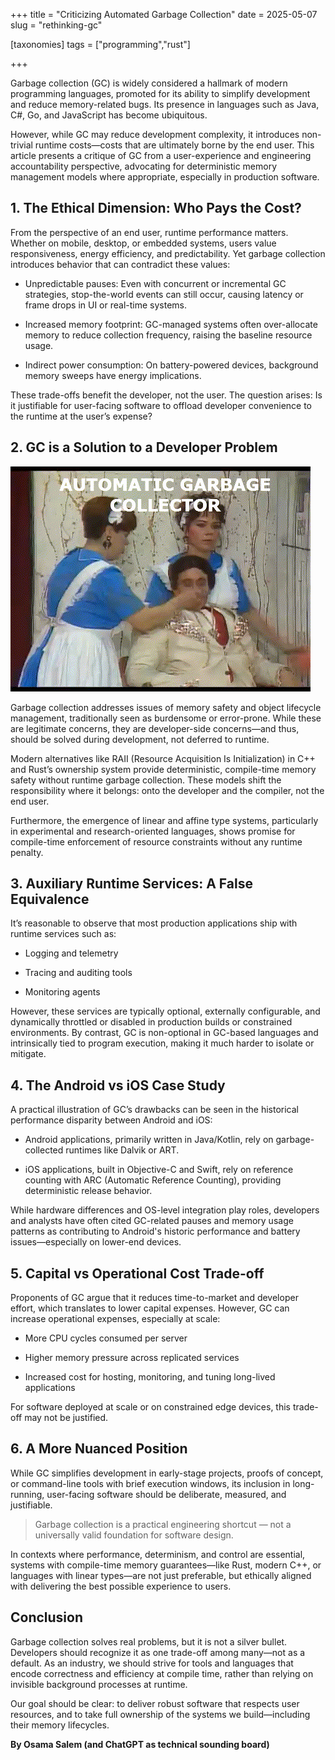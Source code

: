 +++
title = "Criticizing Automated Garbage Collection"
date = 2025-05-07
slug = "rethinking-gc"

[taxonomies]
tags = ["programming","rust"]

+++




Garbage collection (GC) is widely considered a hallmark of modern programming languages, promoted for its ability to simplify development and reduce memory-related bugs. Its presence in languages such as Java, C#, Go, and JavaScript has become ubiquitous.

However, <!--more--> while GC may reduce development complexity, it introduces non-trivial runtime costs—costs that are ultimately borne by the end user. This article presents a critique of GC from a user-experience and engineering accountability perspective, advocating for deterministic memory management models where appropriate, especially in production software.


## 1. The Ethical Dimension: Who Pays the Cost?
From the perspective of an end user, runtime performance matters. Whether on mobile, desktop, or embedded systems, users value responsiveness, energy efficiency, and predictability. Yet garbage collection introduces behavior that can contradict these values:

* Unpredictable pauses: Even with concurrent or incremental GC strategies, stop-the-world events can still occur, causing latency or frame drops in UI or real-time systems.

* Increased memory footprint: GC-managed systems often over-allocate memory to reduce collection frequency, raising the baseline resource usage.

* Indirect power consumption: On battery-powered devices, background memory sweeps have energy implications.

These trade-offs benefit the developer, not the user. The question arises: Is it justifiable for user-facing software to offload developer convenience to the runtime at the user’s expense?

## 2. GC is a Solution to a Developer Problem

![GC](/gc.gif)


Garbage collection addresses issues of memory safety and object lifecycle management, traditionally seen as burdensome or error-prone. While these are legitimate concerns, they are developer-side concerns—and thus, should be solved during development, not deferred to runtime.

Modern alternatives like RAII (Resource Acquisition Is Initialization) in C++ and Rust’s ownership system provide deterministic, compile-time memory safety without runtime garbage collection. These models shift the responsibility where it belongs: onto the developer and the compiler, not the end user.

Furthermore, the emergence of linear and affine type systems, particularly in experimental and research-oriented languages, shows promise for compile-time enforcement of resource constraints without any runtime penalty.

## 3. Auxiliary Runtime Services: A False Equivalence
It’s reasonable to observe that most production applications ship with runtime services such as:

* Logging and telemetry

* Tracing and auditing tools

* Monitoring agents

However, these services are typically optional, externally configurable, and dynamically throttled or disabled in production builds or constrained environments. By contrast, GC is non-optional in GC-based languages and intrinsically tied to program execution, making it much harder to isolate or mitigate.

## 4. The Android vs iOS Case Study
A practical illustration of GC’s drawbacks can be seen in the historical performance disparity between Android and iOS:

* Android applications, primarily written in Java/Kotlin, rely on garbage-collected runtimes like Dalvik or ART.

* iOS applications, built in Objective-C and Swift, rely on reference counting with ARC (Automatic Reference Counting), providing deterministic release behavior.

While hardware differences and OS-level integration play roles, developers and analysts have often cited GC-related pauses and memory usage patterns as contributing to Android's historic performance and battery issues—especially on lower-end devices.

## 5. Capital vs Operational Cost Trade-off
Proponents of GC argue that it reduces time-to-market and developer effort, which translates to lower capital expenses. However, GC can increase operational expenses, especially at scale:

* More CPU cycles consumed per server

* Higher memory pressure across replicated services

* Increased cost for hosting, monitoring, and tuning long-lived applications

For software deployed at scale or on constrained edge devices, this trade-off may not be justified.

## 6. A More Nuanced Position
While GC simplifies development in early-stage projects, proofs of concept, or command-line tools with brief execution windows, its inclusion in long-running, user-facing software should be deliberate, measured, and justifiable.

> Garbage collection is a practical engineering shortcut — not a universally valid foundation for software design.

In contexts where performance, determinism, and control are essential, systems with compile-time memory guarantees—like Rust, modern C++, or languages with linear types—are not just preferable, but ethically aligned with delivering the best possible experience to users.

## Conclusion
Garbage collection solves real problems, but it is not a silver bullet. Developers should recognize it as one trade-off among many—not as a default. As an industry, we should strive for tools and languages that encode correctness and efficiency at compile time, rather than relying on invisible background processes at runtime.

Our goal should be clear: to deliver robust software that respects user resources, and to take full ownership of the systems we build—including their memory lifecycles.

**By Osama Salem (and ChatGPT as technical sounding board)**
